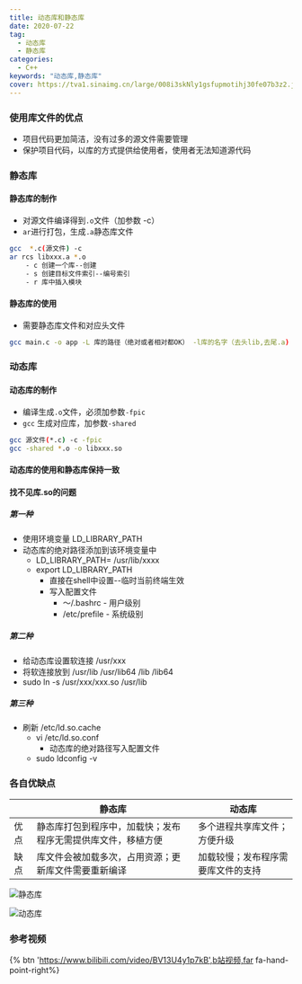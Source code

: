 ```yaml
---
title: 动态库和静态库
date: 2020-07-22
tag: 
  - 动态库
  - 静态库
categories:
  - C++
keywords: "动态库,静态库"
cover: https://tva1.sinaimg.cn/large/008i3skNly1gsfupmotihj30fe07b3z2.jpg
---
```


### 使用库文件的优点

- 项目代码更加简洁，没有过多的源文件需要管理
- 保护项目代码，以库的方式提供给使用者，使用者无法知道源代码

### 静态库

#### 静态库的制作

- 对源文件编译得到`.o`文件（加参数 -c）
- `ar`进行打包，生成`.a`静态库文件         

```bash
gcc  *.c(源文件) -c 
ar rcs libxxx.a *.o
	- c 创建一个库--创建
	- s 创建目标文件索引--编号索引
	- r 库中插入模块
```

#### 静态库的使用

- 需要静态库文件和对应头文件      

```bash
gcc main.c -o app -L 库的路径（绝对或者相对都OK） -l库的名字（去头lib,去尾.a)
```



### 动态库

#### 动态库的制作

- 编译生成`.o`文件，必须加参数`-fpic`
- `gcc` 生成对应库，加参数`-shared`

```bash
gcc 源文件(*.c) -c -fpic
gcc -shared *.o -o libxxx.so
```

#### 动态库的使用和静态库保持一致

#### 找不见库.so的问题

##### 第一种

- 使用环境变量 LD_LIBRARY_PATH
- 动态库的绝对路径添加到该环境变量中
  - LD_LIBRARY_PATH= /usr/lib/xxxx
  - export LD_LIBRARY_PATH
    - 直接在shell中设置--临时当前终端生效
    - 写入配置文件
      - ～/.bashrc - 用户级别
      - /etc/prefile - 系统级别          

##### 第二种

- 给动态库设置软连接 /usr/xxx
- 将软连接放到 /usr/lib  /usr/lib64  /lib   /lib64
- sudo ln -s /usr/xxx/xxx.so   /usr/lib

##### 第三种

- 刷新	/etc/ld.so.cache
  - vi /etc/ld.so.conf
    - 动态库的绝对路径写入配置文件    
  - sudo ldconfig -v

### 各自优缺点

|      | 静态库                                                       | 动态库                             |
| ---- | ------------------------------------------------------------ | ---------------------------------- |
| 优点 | 静态库打包到程序中，加载快；发布程序无需提供库文件，移植方便 | 多个进程共享库文件；方便升级       |
| 缺点 | 库文件会被加载多次，占用资源；更新库文件需要重新编译         | 加载较慢；发布程序需要库文件的支持 |

![静态库](https://tva1.sinaimg.cn/large/008i3skNly1gsfvew439gj30dm0bf0u4.jpg)



![动态库](https://tva1.sinaimg.cn/large/008i3skNly1gsfvf95qxyj30cz0az75i.jpg)

### 参考视频

{% btn 'https://www.bilibili.com/video/BV13U4y1p7kB',b站视频,far fa-hand-point-right%}